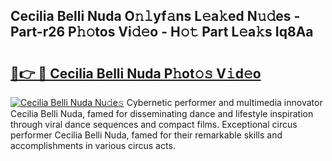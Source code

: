 ## Cecilia Belli Nuda O𝚗𝚕yf𝚊ns L𝚎a𝚔ed N𝚞𝚍es - Part-r26 P𝚑𝚘tos Vi𝚍𝚎o - H𝚘𝚝 Part L𝚎a𝚔s Iq8Aa

# <h2><a href="http://kf2d26.oniu.top/?m=Cecilia+Belli+Nuda">🔗👉 🔴 Cecilia Belli Nuda P𝚑ot𝚘𝚜 V𝚒d𝚎o</a></h2>

[![Cecilia Belli Nuda Nu𝚍e𝚜](https://i.imgur.com/0qMVB7G.gif)](http://kf2d26.oniu.top/?m=Cecilia+Belli+Nuda)
Cybernetic performer and multimedia innovator Cecilia Belli Nuda, famed for disseminating dance and lifestyle inspiration through viral dance sequences and compact films. Exceptional circus performer Cecilia Belli Nuda, famed for their remarkable skills and accomplishments in various circus acts.  
